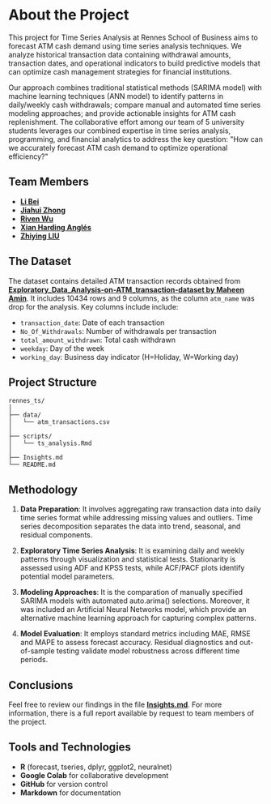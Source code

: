 # About the Project
This project for Time Series Analysis at Rennes School of Business aims to forecast ATM cash demand using time series analysis techniques. We analyze historical transaction data containing withdrawal amounts, transaction dates, and operational indicators to build predictive models that can optimize cash management strategies for financial institutions.

Our approach combines traditional statistical methods (SARIMA model) with machine learning techniques (ANN model) to identify patterns in daily/weekly cash withdrawals; compare manual and automated time series modeling approaches; and provide actionable insights for ATM cash replenishment. The collaborative effort among our team of 5 university students leverages our combined expertise in time series analysis, programming, and financial analytics to address the key question: "How can we accurately forecast ATM cash demand to optimize operational efficiency?"

## Team Members
* **[Li Bei](www.linkedin.com/in/bei-li-8484a6337)**
* **[Jiahui Zhong](linkedin.com/in/jiahui-zhong-2a8924328)**
* **[Riven Wu](www.linkedin.com/in/睿雯-伍-127925328)**
* **[Xian Harding Anglés](https://github.com/r41ss4)**
* **[Zhiying LIU](linkedin.com/in/芷颖-刘-a07146329)**

## The Dataset
The dataset contains detailed ATM transaction records obtained from **[Exploratory_Data_Analysis-on-ATM_transaction-dataset by Maheen Amin](https://github.com/maheenamin9/atm-transaction-eda)**. It includes 10434 rows and 9 columns, as the column `atm_name` was drop for the analysis. Key columns include include:        
* `transaction_date`: Date of each transaction
* `No_Of_Withdrawals`: Number of withdrawals per transaction
* `total_amount_withdrawn`: Total cash withdrawn
* `weekday`: Day of the week
* `working_day`: Business day indicator (H=Holiday, W=Working day)


## Project Structure
```
rennes_ts/          
│           
├── data/         
│   └── atm_transactions.csv        
│                       
├── scripts/                     
│   └── ts_analysis.Rmd                
│       
├── Insights.md               
└── README.md          
```


## Methodology
1. **Data Preparation**: It involves aggregating raw transaction data into daily time series format while addressing missing values and outliers. Time series decomposition separates the data into trend, seasonal, and residual components.          

2. **Exploratory Time Series Analysis**: It is examining daily and weekly patterns through visualization and statistical tests. Stationarity is assessed using ADF and KPSS tests, while ACF/PACF plots identify potential model parameters.      

3. **Modeling Approaches**: It is the comparation of manually specified SARIMA models with automated auto.arima() selections. Moreover, it was included an Artificial Neural Networks model, which provide an alternative machine learning approach for capturing complex patterns.       

4. **Model Evaluation**: It employs standard metrics including MAE, RMSE and MAPE to assess forecast accuracy. Residual diagnostics and out-of-sample testing validate model robustness across different time periods.      

## Conclusions
Feel free to review our findings in the file **[Insights.md](https://github.com/r41ss4/rennes_ts/blob/main/Insights.md)**. For more information, there is a full report available by request to team members of the project. 

## Tools and Technologies
- **R** (forecast, tseries, dplyr, ggplot2, neuralnet)
- **Google Colab** for collaborative development
- **GitHub** for version control
- **Markdown** for documentation